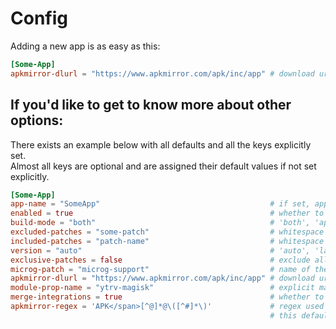 # Config

Adding a new app is as easy as this:
```toml
[Some-App]
apkmirror-dlurl = "https://www.apkmirror.com/apk/inc/app" # download url for the app. if not set, uptodown is used.
```

## If you'd like to get to know more about other options:

There exists an example below with all defaults and all the keys explicitly set.  
Almost all keys are optional and are assigned their default values if not set explicitly.  

```toml
[Some-App]
app-name = "SomeApp"                 		              # if set, app name becomes SomeApp instead of Some-App. default is same as table-name
enabled = true                                            # whether to build the app. default: true
build-mode = "both"                                       # 'both', 'apk' or 'module'. default: apk
excluded-patches = "some-patch"                           # whitespace seperated list of patches to exclude. default: "" (empty)
included-patches = "patch-name"                           # whitespace seperated list of patches to include. default: "" (empty)
version = "auto"                                          # 'auto', 'latest' or a custom one e.g. '17.40.41'. default: auto
exclusive-patches = false                                 # exclude all patches by default. default: false
microg-patch = "microg-support"                           # name of the microg-patch if exists for the app. default: "" (empty)
apkmirror-dlurl = "https://www.apkmirror.com/apk/inc/app" # download url for the app. if not set, uptodown is used but its support is lacking.
module-prop-name = "ytrv-magisk"                          # explicit magisk module prop name. not explicitly needed to be set.
merge-integrations = true                                 # whether to merge revanced integrations. default: false
apkmirror-regex = 'APK</span>[^@]*@\([^#]*\)'             # regex used to get the dl url in apkmirror. default: APK</span>[^@]*@\([^#]*\)
                                                          # this default gets the url to the non-bundle apk
```